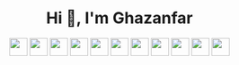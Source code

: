 <h1 display="inline-block" align="center">Hi 👋, I'm Ghazanfar</h1> 

<!-- <p align="left"> <a href="https://www.w3schools.com/css/" target="_blank" rel="noreferrer"> <img src="https://raw.githubusercontent.com/devicons/devicon/master/icons/css3/css3-original-wordmark.svg" alt="css3" width="40" height="40"/> </a> <a href="https://expressjs.com" target="_blank" rel="noreferrer"> <img src="https://raw.githubusercontent.com/devicons/devicon/master/icons/express/express-original-wordmark.svg" alt="express" width="40" height="40"/> </a>  <a href="https://git-scm.com/" target="_blank" rel="noreferrer"> <img src="https://www.vectorlogo.zone/logos/git-scm/git-scm-icon.svg" alt="git" width="40" height="40"/> </a> <a href="https://developer.mozilla.org/en-US/docs/Web/JavaScript" target="_blank" rel="noreferrer"> <img src="https://raw.githubusercontent.com/devicons/devicon/master/icons/javascript/javascript-original.svg" alt="javascript" width="40" height="40"/> </a> <a href="https://www.mongodb.com/" target="_blank" rel="noreferrer"> <img src="https://raw.githubusercontent.com/devicons/devicon/master/icons/mongodb/mongodb-original-wordmark.svg" alt="mongodb" width="40" height="40"/> </a> <a href="https://nodejs.org" target="_blank" rel="noreferrer"> <img src="https://raw.githubusercontent.com/devicons/devicon/master/icons/nodejs/nodejs-original-wordmark.svg" alt="nodejs" width="40" height="40"/> </a> <a href="https://nuxtjs.org/" target="_blank" rel="noreferrer"> <img src="https://www.vectorlogo.zone/logos/nuxtjs/nuxtjs-icon.svg" alt="nuxtjs" width="40" height="40"/> </a> <a href="https://quasar.dev/" target="_blank" rel="noreferrer"> <img src="https://cdn.quasar.dev/logo/svg/quasar-logo.svg" alt="quasar" width="40" height="40"/> </a> <a href="https://reactjs.org/" target="_blank" rel="noreferrer"> <img src="https://raw.githubusercontent.com/devicons/devicon/master/icons/react/react-original-wordmark.svg" alt="react" width="40" height="40"/> </a> <a href="https://reactnative.dev/" target="_blank" rel="noreferrer"> <img src="https://reactnative.dev/img/header_logo.svg" alt="reactnative" width="40" height="40"/> </a> <a href="https://www.typescriptlang.org/" target="_blank" rel="noreferrer"> <img src="https://raw.githubusercontent.com/devicons/devicon/master/icons/typescript/typescript-original.svg" alt="typescript" width="40" height="40"/> </a> <a href="https://vuejs.org/" target="_blank" rel="noreferrer"> <img src="https://raw.githubusercontent.com/devicons/devicon/master/icons/vuejs/vuejs-original-wordmark.svg" alt="vuejs" width="40" height="40"/> </a> </p> -->
<p align='center'>
  <img src="https://img.shields.io/static/v1?style=for-the-badge&message=Git&color=ffffff&logo=Git&logoColor=F05032&label="  height="32 alt="Git logo" />
  <img src="https://img.shields.io/static/v1?style=for-the-badge&message=javascript&color=ffffff&logo=javascript&logoColor=F7DF1E&label=" height="32 alt="Javascript logo" />
  <img src="https://img.shields.io/static/v1?style=for-the-badge&message=typescript&color=ffffff&logo=typescript&logoColor=3178C6&label=" height="32 alt="Typescript logo" />
  <img src="https://img.shields.io/static/v1?style=for-the-badge&message=React&color=ffffff&logo=React&logoColor=61DAFB&label="  height="32 alt="React logo" />
  <img src="https://img.shields.io/static/v1?style=for-the-badge&message=ReactNative&color=ffffff&logo=React&logoColor=61DAFB&label="  height="32 alt="React logo" />
  <img src="https://img.shields.io/static/v1?style=for-the-badge&message=NextUI&color=ffffff&logo=NextUI&logoColor=000000&label="  height="32 alt="React logo" />
  <img src="https://img.shields.io/static/v1?style=for-the-badge&message=Shadcn/UI&color=ffffff&logo=ShadcnUI&logoColor=000000&label="  height="32 alt="React logo" />
  <img src="https://img.shields.io/static/v1?style=for-the-badge&message=NextJS&color=ffffff&logo=Next.JS&logoColor=000000&label="  height="32 alt="React logo" />
  <img src="https://img.shields.io/static/v1?style=for-the-badge&message=TailwindCss&color=ffffff&logo=TailwindCss&logoColor=06B6D4&label="  height="32 alt="React logo" />
  <img src="https://img.shields.io/static/v1?style=for-the-badge&message=Django&color=ffffff&logo=Django&logoColor=000000&label="  height="32 alt="Django logo" />
  <img src="https://img.shields.io/static/v1?style=for-the-badge&message=MongoDb&color=ffffff&logo=MongoDb&logoColor=47A248&label="  height="32 alt="MongoDB logo" />
</p>
